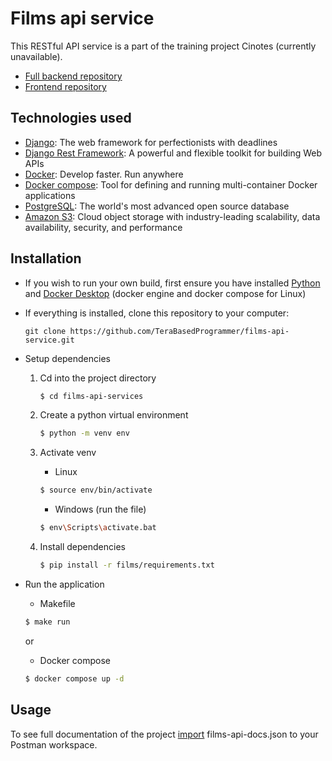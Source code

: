 # Films api service
This RESTful API service is a part of the training project Cinotes (currently unavailable).
* [Full backend repository](https://github.com/anton-uvarenko/cinema)
* [Frontend repository](https://github.com/YarikShaman/Project_pratice)

## Technologies used
* [Django](https://docs.djangoproject.com/en/4.2/): The web framework for perfectionists with deadlines
* [Django Rest Framework](https://www.django-rest-framework.org/): A powerful and flexible toolkit for building Web APIs
* [Docker](https://docs.docker.com/get-started/): Develop faster. Run anywhere
* [Docker compose](https://docs.docker.com/compose/): Tool for defining and running multi-container Docker applications
* [PostgreSQL](https://www.postgresql.org/): The world's most advanced open source database
* [Amazon S3](https://aws.amazon.com/ru/s3/): Cloud object storage with industry-leading scalability, data availability, security, and performance
## Installation
* If you wish to run your own build, first ensure you have installed [Python](https://www.python.org/downloads/release/python-3106/) and [Docker Desktop](https://docs.docker.com/desktop/install/windows-install/) (docker engine and docker compose for Linux)
* If everything is installed, clone this repository to your computer:

  ```
  git clone https://github.com/TeraBasedProgrammer/films-api-service.git
  ```
* Setup dependencies
  1. Cd into the project directory
      ```bash
      $ cd films-api-services
      ```
  2. Create a python virtual environment
      ```bash
      $ python -m venv env
      ```
  3. Activate venv
     * Linux
     ```bash
     $ source env/bin/activate
     ```

     * Windows (run the file)
     ```bash
     $ env\Scripts\activate.bat
     ```
  4. Install dependencies
      ```bash
      $ pip install -r films/requirements.txt
      ```
* Run the application
  * Makefile
  ```bash
  $ make run
  ```
  or
  * Docker compose
  ```bash
  $ docker compose up -d
  ```
## Usage

To see full documentation of the project [import](https://youtu.be/M-qHvBhULes) films-api-docs.json to your Postman workspace.

